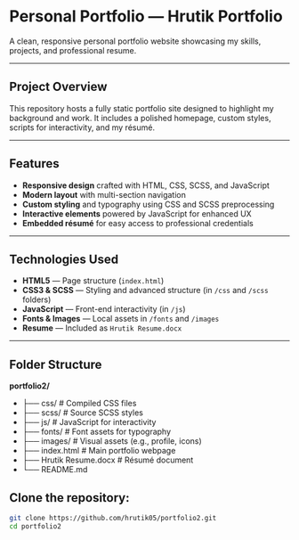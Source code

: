 #  Personal Portfolio — Hrutik Portfolio

A clean, responsive personal portfolio website showcasing my skills, projects, and professional resume.

---

##  Project Overview

This repository hosts a fully static portfolio site designed to highlight my background and work. It includes a polished homepage, custom styles, scripts for interactivity, and my résumé.

---

##  Features

- **Responsive design** crafted with HTML, CSS, SCSS, and JavaScript  
- **Modern layout** with multi-section navigation  
- **Custom styling** and typography using CSS and SCSS preprocessing  
- **Interactive elements** powered by JavaScript for enhanced UX  
- **Embedded résumé** for easy access to professional credentials

---

##  Technologies Used

- **HTML5** — Page structure (`index.html`)  
- **CSS3 & SCSS** — Styling and advanced structure (in `/css` and `/scss` folders)  
- **JavaScript** — Front-end interactivity (in `/js`)  
- **Fonts & Images** — Local assets in `/fonts` and `/images`  
- **Resume** — Included as `Hrutik Resume.docx`

---

##  Folder Structure
**portfolio2/**
- ├── css/ # Compiled CSS files
- ├── scss/ # Source SCSS styles
- ├── js/ # JavaScript for interactivity
- ├── fonts/ # Font assets for typography
- ├── images/ # Visual assets (e.g., profile, icons)
- ├── index.html # Main portfolio webpage
- ├── Hrutik Resume.docx # Résumé document
- └── README.md 

## **Clone** the repository:
   ```bash
   git clone https://github.com/hrutik05/portfolio2.git
   cd portfolio2
